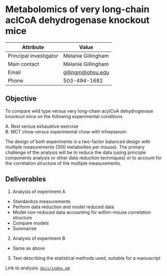 # Metabolomics of very long-chain aclCoA dehydrogenase knockout mice

Attribute | Value
---|---
Principal investigator | Melanie Gillingham
Main contact | Melanie Gillingham
Email | gillingm@ohsu.edu
Phone | 503-494-1682


## Objective

To compare wild type versus very long-chain acylCoA dehydrogenase knockout mice on the following experimental conditions

A. Rest versus exhaustive exercise  
B. MCT chow versus experimental chow with triheptanoin  

The design of both experiments is a two-factor balanced design with multiple measurements (300 metabolites per mouse). 
The primary challenge of the analysis will be to reduce the data (using principle components analysis or other data reduction techniques) or to account for the correlation structure of the multiple measurements.


## Deliverables

1. Analysis of experiment A
  * Standardize measurements
  * Perform data reduction and model reduced data
  * Model non-reduced data accounting for within-mouse correlation structure
  * Compare models
  * Summarize
2. Analysis of experiment B
  * Same as above
3. Text describing the statistical methods used, suitable for a manuscript


Link to analysis: [`docs/index.md`](docs/index.md)
